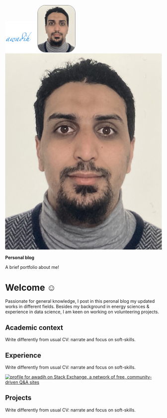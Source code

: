 <img src="./img/android-chrome-512x512.png" alt="logo" width="100"/>

<img src="./img/Photo.jpeg" alt="My Photo" width="120" height="150" style="border: 1px solid grey; border-radius: 25px;"/>

<div class="container">
  <img src="./img/Photo.jpeg" alt="Avatar" class="image">
  <div class="overlay" style="position: absolute; top: 0; bottom: 0; left: 0; right: 0; height: 100%; width: 100%; opacity: 0; transition:.5s ease; background-color: #008CBA;">
    <div class="text">Hello World</div>
  </div>
</div>

**Personal blog**

A brief portfolio about me!

# Welcome :relaxed:

Passionate for general knowledge, I post in this peronal blog my updated works in different fields. Besides my background in energy sciences & experience in data science, I am keen on working on volunteering projects.

## Academic context

Write differently from usual CV: narrate and focus on soft-skills. 

## Experience

Write differently from usual CV: narrate and focus on soft-skills. 

<a href="https://stackexchange.com/users/17874586"><img src="https://stackexchange.com/users/flair/17874586.png" width="208" height="58" alt="profile for awadih on Stack Exchange, a network of free, community-driven Q&amp;A sites" title="profile for awadih on Stack Exchange, a network of free, community-driven Q&amp;A sites"></a>

## Projects 

Write differently from usual CV: narrate and focus on soft-skills.
